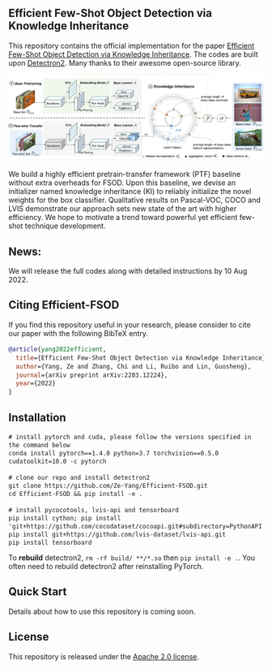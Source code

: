 ## Efficient Few-Shot Object Detection via Knowledge Inheritance

This repository contains the official implementation for the paper 
[Efficient Few-Shot Object Detection via Knowledge Inheritance](https://arxiv.org/abs/2203.12224).
The codes are built upon 
[Detectron2](https://github.com/facebookresearch/detectron2). Many thanks to
their awesome open-source library.

<div align="center">
  <img src="demo/main.png"/>
</div>

We build a highly efficient pretrain-transfer framework (PTF) baseline without extra overheads for FSOD.
Upon this baseline, we devise an initializer named knowledge inheritance (KI) to reliably initialize the
novel weights for the box classifier.
Qualitative results on Pascal-VOC, COCO and LVIS demonstrate our approach sets new state of the art with
higher efficiency.
We hope to motivate a trend toward powerful yet efficient few-shot technique development.

## News:
We will release the full codes along with detailed instructions by 10 Aug 2022.

## Citing Efficient-FSOD
If you find this repository useful in your research, please consider to cite our paper with the following
BibTeX entry.
```BibTeX
@article{yang2022efficient,
  title={Efficient Few-Shot Object Detection via Knowledge Inheritance},
  author={Yang, Ze and Zhang, Chi and Li, Ruibo and Lin, Guosheng},
  journal={arXiv preprint arXiv:2203.12224},
  year={2022}
}
```

## Installation
```
# install pytorch and cuda, please follow the versions specified in the command below
conda install pytorch==1.4.0 python=3.7 torchvision==0.5.0 cudatoolkit=10.0 -c pytorch

# clone our repo and install detectron2
git clone https://github.com/Ze-Yang/Efficient-FSOD.git
cd Efficient-FSOD && pip install -e .

# install pycocotools, lvis-api and tensorboard
pip install cython; pip install 'git+https://github.com/cocodataset/cocoapi.git#subdirectory=PythonAPI'
pip install git+https://github.com/lvis-dataset/lvis-api.git
pip install tensorboard
```
To __rebuild__ detectron2, `rm -rf build/ **/*.so` then `pip install -e .`.
You often need to rebuild detectron2 after reinstalling PyTorch.

## Quick Start
Details about how to use this repository is coming soon.

## License

This repository is released under the [Apache 2.0 license](LICENSE).

